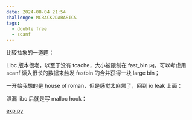 ```yaml
---
date: 2024-08-04 21:54
challenge: MCBACK2DABASICS
tags:
  - double free
  - scanf
---
```


比较抽象的一道题：

Libc 版本很老，以至于没有 tcache，大小被限制在 fast_bin 内，可以考虑用 scanf 读入很长的数据来触发 fastbin 的合并获得一块 large bin；

一开始我想的是 house of roman，但是感觉太麻烦了，回到 io leak 上面：

泄漏 libc 后就是写 malloc hook：

[exp.py](./exp.py)
